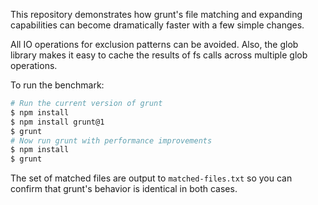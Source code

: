 This repository demonstrates how grunt's file matching and expanding capabilities can become dramatically faster with a few simple changes.

All IO operations for exclusion patterns can be avoided.  Also, the glob library makes it easy to cache the results of fs calls across multiple glob operations.

To run the benchmark:

```bash
# Run the current version of grunt
$ npm install
$ npm install grunt@1
$ grunt
# Now run grunt with performance improvements
$ npm install
$ grunt
```

The set of matched files are output to `matched-files.txt` so you can confirm that grunt's behavior is identical in both cases.
